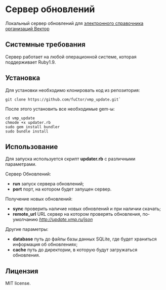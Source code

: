 Сервер обновлений
=======
Локальный сервер обновлений для [электронного справочника организаций Вектор](http://vmp.ru)

Системные требования
------------

Сервер работает на любой операционной системе, которая поддерживает Ruby1.9.


Установка
------------
Для установки необходимо клонировать код из репозитория:

	git clone https://github.com/fuCtor/vmp_update.git`

После этого установить все необходимые gem-ы:
	
	cd vmp_update
	chmode +x updater.rb
	sudo gem install bundler
	sudo bundle install
	
Использование
------------
Для запуска используется скрипт **updater.rb** с различными параметрами.

Сервер Обновлений:

- **run** запуск сервера обновлений;
- **port** порт, на котором будет запущен сервер.

Получение новых обновлений:

- **sync** проверить наличие новых обновлений и при наличии скачать;
- **remote_url** URL сервер на котором проверять обновления, по-умолчанию *http://update.vmp.ru/json*

Другие параметры:

- **database** путь до файлы базы данных SQLite, где будет храниться информация об обновлениях;
- **cache** путь до директории, в которую будут загружаться обновления.

Лицензия
------------
MIT license.